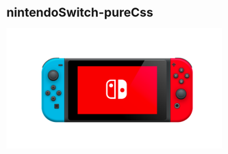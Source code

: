 # nintendoSwitch-pureCss

![result](https://github.com/atefeh-dev/nintendoSwitch-pureCss/blob/main/Screenshot%20from%202022-02-06%2010-58-10.png)
